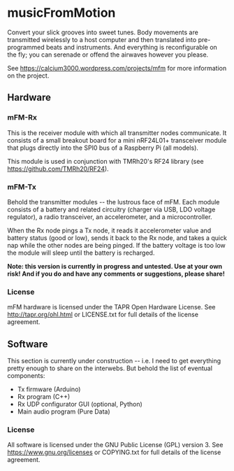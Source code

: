 # musicFromMotion
Convert your slick grooves into sweet tunes.  Body movements are transmitted wirelessly to a host computer and then translated into pre-programmed beats and instruments.  And everything is reconfigurable on the fly; you can serenade or offend the airwaves however you please.

See https://calcium3000.wordpress.com/projects/mfm for more information on the project.


## Hardware
### mFM-Rx
This is the receiver module with which all transmitter nodes communicate.  It consists of a small breakout board for a mini nRF24L01+ transceiver module that plugs directly into the SPI0 bus of a Raspberry Pi (all models).

This module is used in conjunction with TMRh20's RF24 library (see https://github.com/TMRh20/RF24).


### mFM-Tx
Behold the transmitter modules -- the lustrous face of mFM.  Each module consists of a battery and related circuitry (charger via USB, LDO voltage regulator), a radio transceiver, an accelerometer, and a microcontroller.

When the Rx node pings a Tx node, it reads it accelerometer value and battery status (good or low), sends it back to the Rx node, and takes a quick nap while the other nodes are being pinged.  If the battery voltage is too low the module will sleep until the battery is recharged.

**Note: this version is currently in progress and untested.  Use at your own risk!  And if you do and have any comments or suggestions, please share!**


### License
mFM hardware is licensed under the TAPR Open Hardware License.  See http://tapr.org/ohl.html or LICENSE.txt for full details of the license agreement.

## Software
This section is currently under construction -- i.e. I need to get everything pretty enough to share on the interwebs.  But behold the list of eventual components:
- Tx firmware (Arduino)
- Rx program (C++)
- Rx UDP configurator GUI (optional, Python)
- Main audio program (Pure Data)

### License
All software is licensed under the GNU Public License (GPL) version 3.  See https://www.gnu.org/licenses or COPYING.txt for full details of the license agreement.